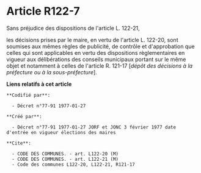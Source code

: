 # Article R122-7

Sans préjudice des dispositions de l'article L. 122-21,

les décisions prises par le maire, en vertu de l'article L. 122-20, sont soumises aux mêmes règles de publicité, de contrôle
et d'approbation que celles qui sont applicables en vertu des dispositions règlementaires en vigueur aux délibérations des
conseils municipaux portant sur le même objet et notamment à celles de l'article R. 121-17 [*dépôt des décisions à la
préfecture ou à la sous-préfecture*].

**Liens relatifs à cet article**

	**Codifié par**:

	  - Décret n°77-91 1977-01-27

	**Créé par**:

	  - Décret n°77-91 1977-01-27 JORF et JONC 3 février 1977 date d'entrée en vigueur élections des maires

	**Cite**:

	  - CODE DES COMMUNES. - art. L122-20 (M)
	  - CODE DES COMMUNES. - art. L122-21 (M)
	  - Code des communes L122-20, L122-21, R121-17
